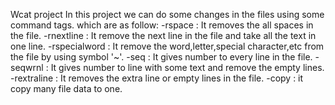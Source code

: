 Wcat project 
In this project we can do some changes in the files using some command tags. which are as follow:
-rspace     : It removes the all spaces in the file.
-rnextline  : It remove the next line in the file and take all the text in one line.
-rspecialword : It remove the word,letter,special character,etc from the file by using symbol '~'.
-seq : It gives number to every line in the file.
-seqwrnl : It gives number to line with some text and remove the empty lines.
-rextraline : It removes the extra line or empty lines in the file.
-copy : it copy many file data to one.
